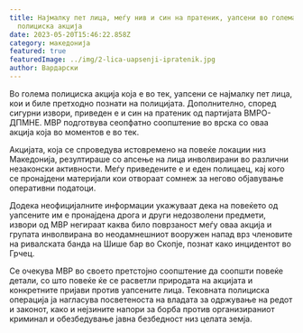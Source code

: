 ```yaml
---
title: Најмалку пет лица, меѓу нив и син на пратеник, уапсени во голема
  полициска акција
date: 2023-05-20T15:46:22.858Z
category: македонија
featured: true
featuredImage: ../img/2-lica-uapsenji-ipratenik.jpg
author: Вардарски
---
```

Во голема полициска акција која е во тек, уапсени се најмалку пет лица, кои и биле претходно познати на полицијата. Дополнително, според сигурни извори, приведен е и син на пратеник од партијата ВМРО-ДПМНЕ. МВР подготвува сеопфатно соопштение во врска со оваа акција која во моментов е во тек.

Акцијата, која се спроведува истовремено на повеќе локации низ Македонија, резултираше со апсење на лица инволвирани во различни незаконски активности. Меѓу приведените е и еден полицаец, кај кого се пронајдени материјали кои отвораат сомнеж за негово објавување оперативни податоци.

Додека неофицијалните информации укажуваат дека на повеќето од уапсените им е пронајдена дрога и други недозволени предмети, извори од МВР негираат каква било поврзаност меѓу оваа акција и групата инволвирана во неодамнешниот вооружен напад врз членовите на ривалската банда на Шише бар во Скопје, познат како инцидентот во Грчец.

Се очекува МВР во своето претстојно соопштение да соопшти повеќе детали, со што повеќе ќе се расветли природата на акцијата и конкретните пријави против уапсените лица. Тековната полициска операција ја нагласува посветеноста на владата за одржување на редот и законот, како и нејзините напори за борба против организираниот криминал и обезбедување јавна безбедност низ целата земја.